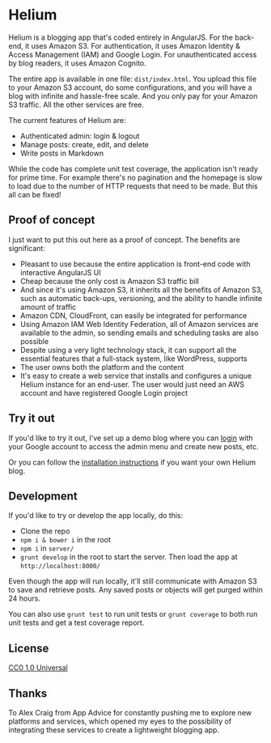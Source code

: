 # Helium

Helium is a blogging app that's coded entirely in AngularJS. For the back-end, it uses Amazon S3. For authentication, it uses Amazon Identity & Access Management (IAM) and Google Login. For unauthenticated access by blog readers, it uses Amazon Cognito.

The entire app is available in one file: `dist/index.html`. You upload this file to your Amazon S3 account, do some configurations, and you will have a blog with infinite and hassle-free scale. And you only pay for your Amazon S3 traffic. All the other services are free.

The current features of Helium are:

* Authenticated admin: login & logout
* Manage posts: create, edit, and delete
* Write posts in Markdown

While the code has complete unit test coverage, the application isn't ready for prime time. For example there's no pagination and the homepage is slow to load due to the number of HTTP requests that need to be made. But this all can be fixed! 

## Proof of concept

I just want to put this out here as a proof of concept. The benefits are significant:

* Pleasant to use because the entire application is front-end code with interactive AngularJS UI
* Cheap because the only cost is Amazon S3 traffic bill
* And since it's using Amazon S3, it inherits all the benefits of Amazon S3, such as automatic back-ups, versioning, and the ability to handle infinite amount of traffic
* Amazon CDN, CloudFront, can easily be integrated for performance
* Using Amazon IAM Web Identity Federation, all of Amazon services are available to the admin, so sending emails and scheduling tasks are also possible
* Despite using a very light technology stack, it can support all the essential features that a full-stack system, like WordPress, supports
* The user owns both the platform and the content
* It's easy to create a web service that installs and configures a unique Helium instance for an end-user. The user would just need an AWS account and have registered Google Login project 

## Try it out

If you'd like to try it out, I've set up a demo blog where you can [login](http://helium-dev.s3-website-us-east-1.amazonaws.com/#!/login) with your Google account to access the admin menu and create new posts, etc.

Or you can follow the [installation instructions](https://github.com/msafi/helium/wiki/Install-Helium) if you want your own Helium blog.

## Development

If you'd like to try or develop the app locally, do this:

* Clone the repo
* `npm i & bower i` in the root
* `npm i` in `server/`
* `grunt develop` in the root to start the server. Then load the app at `http://localhost:8000/`

Even though the app will run locally, it'll still communicate with Amazon S3 to save and retrieve posts. Any saved posts or objects will get purged within 24 hours.

You can also use `grunt test` to run unit tests or `grunt coverage` to both run unit tests and get a test coverage report.

## License

[CC0 1.0 Universal](http://creativecommons.org/publicdomain/zero/1.0/)

## Thanks

To Alex Craig from App Advice for constantly pushing me to explore new platforms and services, which opened my eyes to the possibility of integrating these services to create a lightweight blogging app.
